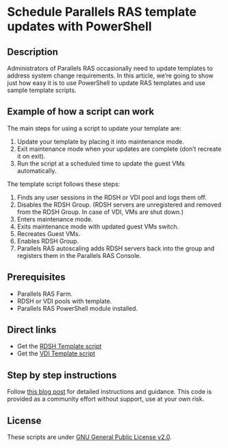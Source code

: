 # Schedule Parallels RAS template updates with PowerShell

## Description 
Administrators of Parallels RAS occasionally need to update templates to address system change requirements. In this article, we’re going to show just how easy it is to use PowerShell to update RAS templates and use sample template scripts. 


## Example of how a script can work 
The main steps for using a script to update your template are:

1. Update your template by placing it into maintenance mode.
2. Exit maintenance mode when your updates are complete (don’t recreate it on exit).
3. Run the script at a scheduled time to update the guest VMs automatically.

The template script follows these steps:

1. Finds any user sessions in the RDSH or VDI pool and logs them off.
2. Disables the RDSH Group. (RDSH servers are unregistered and removed from the RDSH Group. In case of VDI, VMs are shut down.)
3. Enters maintenance mode.
4. Exits maintenance mode with updated guest VMs switch.
5. Recreates Guest VMs.
6. Enables RDSH Group.
7. Parallels RAS autoscaling adds RDSH servers back into the group and registers them in the Parallels RAS Console.

## Prerequisites

* Parallels RAS Farm.
* RDSH or VDI pools with template.
* Parallels RAS PowerShell module installed.

## Direct links
* Get the [RDSH Template script](http://github.com/parallels)
* Get the [VDI Template script](http://github.com/parallels)

## Step by step instructions
Follow [this blog post](https://www.parallels.com/blogs/ras/parallels-ras-template-updates/) for detailed instructions and guidance. This code is provided as a community effort without support, use at your own risk.

## License 

These scripts are under [GNU General Public License v2.0](LICENSE).
